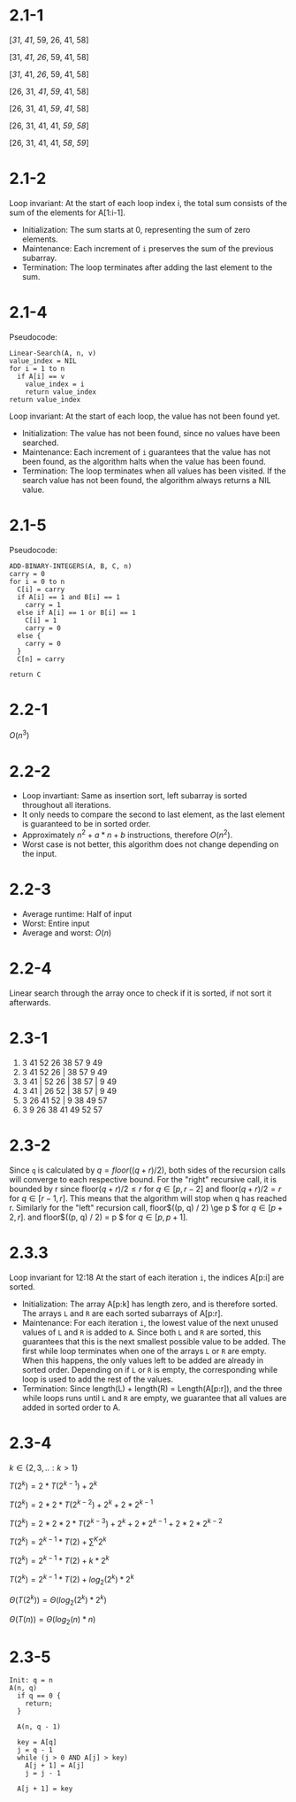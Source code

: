 # 2.1-1

[*31*, _41_, 59, 26, 41, 58]

[31, *41*, _26_, 59, 41, 58]

[*31*, 41, _26_, 59, 41, 58]

[26, 31, *41*, _59_, 41, 58]

[26, 31, 41, *59*, _41_, 58]

[26, 31, 41, 41, *59*, _58_]

[26, 31, 41, 41, _58_, *59*]

# 2.1-2

Loop invariant: At the start of each loop index i, the total sum consists of the sum of the elements for A[1:i-1].

- Initialization: The sum starts at 0, representing the sum of zero elements.
- Maintenance: Each increment of `i` preserves the sum of the previous subarray.
- Termination: The loop terminates after adding the last element to the sum.

# 2.1-4

Pseudocode:

```
Linear-Search(A, n, v)
value_index = NIL
for i = 1 to n
  if A[i] == v
    value_index = i
    return value_index
return value_index

```

Loop invariant: At the start of each loop, the value has not been found yet.

- Initialization: The value has not been found, since no values have been searched.
- Maintenance: Each increment of `i` guarantees that the value has not been found, as the algorithm halts when the value has been found.
- Termination: The loop terminates when all values has been visited. If the search value has not been found, the algorithm always returns a NIL value.

# 2.1-5

Pseudocode:

```
ADD-BINARY-INTEGERS(A, B, C, n)
carry = 0
for i = 0 to n
  C[i] = carry
  if A[i] == 1 and B[i] == 1
    carry = 1
  else if A[i] == 1 or B[i] == 1
    C[i] = 1
    carry = 0
  else {
    carry = 0
  }
  C[n] = carry

return C
```

# 2.2-1

$O(n^3)$

# 2.2-2

- Loop invartiant: Same as insertion sort, left subarray is sorted throughout all iterations.
- It only needs to compare the second to last element, as the last element is guaranteed to be in sorted order.
- Approximately $n^2 + a*n + b$ instructions, therefore $O(n^2)$.
- Worst case is not better, this algorithm does not change depending on the input.

# 2.2-3

- Average runtime: Half of input
- Worst: Entire input
- Average and worst: $O(n)$

# 2.2-4

Linear search through the array once to check if it is sorted, if not sort it afterwards.

# 2.3-1

1. 3 41 52 26 38 57 9 49
2. 3 41 52 26 | 38 57 9 49
3. 3 41 | 52 26 | 38 57 | 9 49
4. 3 41 | 26 52 | 38 57 | 9 49
5. 3 26 41 52 | 9 38 49 57
6. 3 9 26 38 41 49 52 57

# 2.3-2

Since `q` is calculated by $q = floor((q + r) / 2)$, both sides of the recursion calls will converge to each respective bound. For the "right" recursive call, it is bounded by r since floor$(q+r)/2 \le r$ for $q \in [p, r - 2]$ and floor$(q + r) / 2 = r$ for $q \in [r - 1, r]$. This means that the algorithm will stop when q has reached r. Similarly for the "left" recursion call, floor$((p, q) / 2) \ge p $ for $q \in [p + 2, r]$. and floor$((p, q) / 2) = p $ for $q \in [p, p + 1]$.

# 2.3.3

Loop invariant for 12:18
At the start of each iteration `i`, the indices A[p:i] are sorted.

- Initialization: The array A[p:k] has length zero, and is therefore sorted. The arrays `L` and `R` are each sorted subarrays of A[p:r].
- Maintenance: For each iteration `i`, the lowest value of the next unused values of `L` and `R` is added to `A`. Since both `L` and `R` are sorted, this guarantees that this is the next smallest possible value to be added. The first while loop terminates when one of the arrays `L` or `R` are empty. When this happens, the only values left to be added are already in sorted order. Depending on if `L` or `R` is empty, the corresponding while loop is used to add the rest of the values.
- Termination: Since length(L) + length(R) = Length(A[p:r]), and the three while loops runs until `L` and `R` are empty, we guarantee that all values are added in sorted order to A.

# 2.3-4

$k \in \{2,3,.. : k>1\}$

$T(2^k) = 2 * T(2^{k-1}) + 2^k$

$T(2^k) = 2 * 2 * T(2^{k-2}) + 2^k + 2 * 2^{k - 1}$

$T(2^k) = 2 * 2 * 2 * T(2^{k-3}) + 2^k + 2 * 2^{k - 1} + 2 * 2 * 2^{k - 2}$

$T(2^k) = 2^{k - 1} * T(2) + \sum^K 2^k$

$T(2^k) = 2^{k - 1} * T(2) + k * 2^k$

$T(2^k) = 2^{k - 1} * T(2) + log_2(2^k) * 2^k$

$\Theta(T(2^k)) = \Theta(log_2(2^k) * 2^k)$

$\Theta(T(n)) = \Theta(log_2(n) * n)$

# 2.3-5

```
Init: q = n
A(n, q)
  if q == 0 {
    return;
  }

  A(n, q - 1)

  key = A[q]
  j = q - 1
  while (j > 0 AND A[j] > key)
    A[j + 1] = A[j]
    j = j - 1
  
  A[j + 1] = key
```
